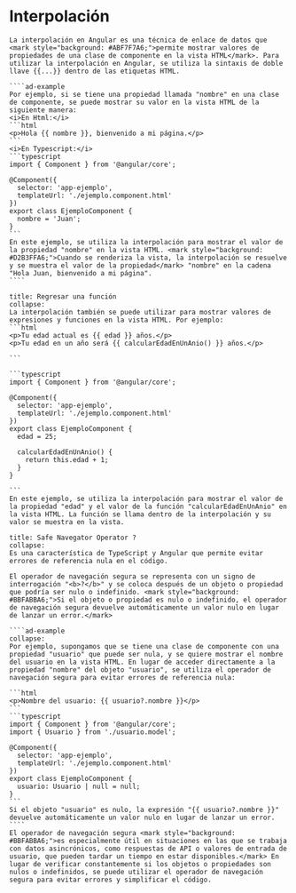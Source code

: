<i class="time"></i>
<div class="head"><h1>Interpolación</h1></div>

``````ad-abstract
La interpolación en Angular es una técnica de enlace de datos que <mark style="background: #ABF7F7A6;">permite mostrar valores de propiedades de una clase de componente en la vista HTML</mark>. Para utilizar la interpolación en Angular, se utiliza la sintaxis de doble llave {{...}} dentro de las etiquetas HTML.

````ad-example
Por ejemplo, si se tiene una propiedad llamada "nombre" en una clase de componente, se puede mostrar su valor en la vista HTML de la siguiente manera:
<i>En Html:</i>
```html
<p>Hola {{ nombre }}, bienvenido a mi página.</p>
```
<i>En Typescript:</i>
```typescript
import { Component } from '@angular/core';

@Component({
  selector: 'app-ejemplo',
  templateUrl: './ejemplo.component.html'
})
export class EjemploComponent {
  nombre = 'Juan';
}
```
En este ejemplo, se utiliza la interpolación para mostrar el valor de la propiedad "nombre" en la vista HTML. <mark style="background: #D2B3FFA6;">Cuando se renderiza la vista, la interpolación se resuelve y se muestra el valor de la propiedad</mark> "nombre" en la cadena "Hola Juan, bienvenido a mi página".
````
``````


````ad-tip
title: Regresar una función
collapse:
La interpolación también se puede utilizar para mostrar valores de expresiones y funciones en la vista HTML. Por ejemplo:
```html
<p>Tu edad actual es {{ edad }} años.</p>
<p>Tu edad en un año será {{ calcularEdadEnUnAnio() }} años.</p>

```

```typescript
import { Component } from '@angular/core';

@Component({
  selector: 'app-ejemplo',
  templateUrl: './ejemplo.component.html'
})
export class EjemploComponent {
  edad = 25;

  calcularEdadEnUnAnio() {
    return this.edad + 1;
  }
}

```
En este ejemplo, se utiliza la interpolación para mostrar el valor de la propiedad "edad" y el valor de la función "calcularEdadEnUnAnio" en la vista HTML. La función se llama dentro de la interpolación y su valor se muestra en la vista.
````

``````ad-tip
title: Safe Navegator Operator ?
collapse:
Es una característica de TypeScript y Angular que permite evitar errores de referencia nula en el código.

El operador de navegación segura se representa con un signo de interrogación "<b>?</b>" y se coloca después de un objeto o propiedad que podría ser nulo o indefinido. <mark style="background: #BBFABBA6;">Si el objeto o propiedad es nulo o indefinido, el operador de navegación segura devuelve automáticamente un valor nulo en lugar de lanzar un error.</mark>

````ad-example
collapse:
Por ejemplo, supongamos que se tiene una clase de componente con una propiedad "usuario" que puede ser nula, y se quiere mostrar el nombre del usuario en la vista HTML. En lugar de acceder directamente a la propiedad "nombre" del objeto "usuario", se utiliza el operador de navegación segura para evitar errores de referencia nula:

```html
<p>Nombre del usuario: {{ usuario?.nombre }}</p>
```
```typescript
import { Component } from '@angular/core';
import { Usuario } from './usuario.model';

@Component({
  selector: 'app-ejemplo',
  templateUrl: './ejemplo.component.html'
})
export class EjemploComponent {
  usuario: Usuario | null = null;
}
```
Si el objeto "usuario" es nulo, la expresión "{{ usuario?.nombre }}" devuelve automáticamente un valor nulo en lugar de lanzar un error.
````
El operador de navegación segura <mark style="background: #BBFABBA6;">es especialmente útil en situaciones en las que se trabaja con datos asincrónicos, como respuestas de API o valores de entrada de usuario, que pueden tardar un tiempo en estar disponibles.</mark> En lugar de verificar constantemente si los objetos o propiedades son nulos o indefinidos, se puede utilizar el operador de navegación segura para evitar errores y simplificar el código.
``````